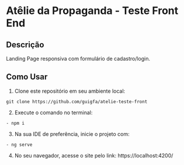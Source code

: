 # Atêlie da Propaganda - Teste Front End

## Descrição
Landing Page responsiva com formulário de cadastro/login.


## Como Usar
1. Clone este repositório em seu ambiente local:

```console
git clone https://github.com/guigfa/atelie-teste-front
```

2. Execute o comando no terminal:
```console
- npm i
```

3. Na sua IDE de preferência, inicie o projeto com:
```console
- ng serve
```

4. No seu navegador, acesse o site pelo link: https://localhost:4200/